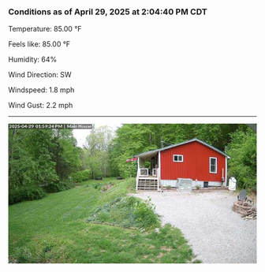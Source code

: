 ### Conditions as of April 29, 2025 at 2:04:40 PM CDT 

Temperature: 85.00 &deg;F

Feels like: 85.00 &deg;F

Humidity: 64%

Wind Direction: SW

Windspeed: 1.8 mph

Wind Gust: 2.2 mph

---

<img src="./images/latest.jpeg"/>

